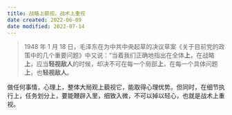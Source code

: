 ```yaml
---
title: 战略上藐视，战术上重视
date created: 2022-06-09
date modified: 2022-07-14
---
```


> 1948 年 1 月 18 日，毛泽东在为中共中央起草的决议草案《关于目前党的政策中的几个重要问题》中又说：“当着我们正确地指出在全体**上**，在战略**上**，应当**轻视敌人**的时候，却决不可在每一个局部**上**，在每一个具体问题**上**，也**轻视敌人**。

做任何事情，心理上，整体大局观上藐视它，能取得心理优势。但同时，在细节执行上，任务划分上，要能鞭辟入里，细致入微，不可以掉以轻心，也就是战术上重视。
